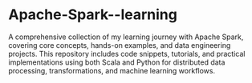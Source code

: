 # Apache-Spark--learning
A comprehensive collection of my learning journey with Apache Spark, covering core concepts, hands-on examples, and data engineering projects. This repository includes code snippets, tutorials, and practical implementations using both Scala and Python for distributed data processing, transformations, and machine learning workflows.

